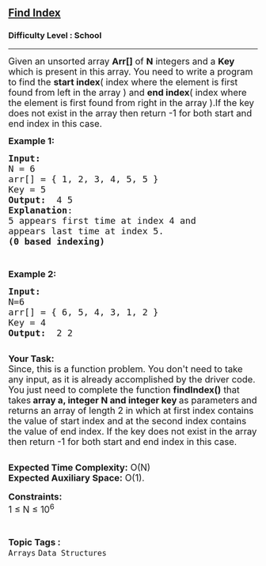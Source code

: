 <h2><a href="https://practice.geeksforgeeks.org/problems/find-index4752/1?page=1&difficulty[]=-2&sortBy=difficulty">Find Index</a></h2><h3>Difficulty Level : School</h3><hr><div class="problems_problem_content__Xm_eO"><p><span style="font-size:18px">Given an unsorted array <strong>Arr[]</strong> of <strong>N</strong> integers and a <strong>Key</strong> which is present in this array. You need to write a program to find the <strong>start index</strong>( index where the element is first found from left in the array ) and <strong>end index</strong>( index where the element is first found from right in the array ).If the key does not exist in the array then return -1&nbsp;for both start and end index in this case.</span></p>

<p><span style="font-size:18px"><strong>Example 1:</strong></span></p>

<pre><span style="font-size:18px"><strong>Input:</strong>
N = 6
arr[] = { 1, 2, 3, 4, 5, 5 }
Key = 5
<strong>Output:</strong>  4 5
<strong>Explanation</strong>:
5 appears first time at index 4 and
appears last time at index 5.
<strong>(0 based indexing)</strong>
</span></pre>

<p>&nbsp;</p>

<p><span style="font-size:18px"><strong>Example 2:</strong></span></p>

<pre><span style="font-size:18px"><strong>Input:
</strong>N=6
arr[] = { 6, 5, 4, 3, 1, 2 }
Key = 4
<strong>Output:</strong>  2 2 
</span></pre>

<p><br>
<span style="font-size:18px"><strong>Your Task:</strong><br>
Since, this is a function problem. You don't need to take any input, as it is already accomplished by the driver code. You just need to complete the function <strong>findIndex()</strong> that takes<strong> array a, integer N&nbsp;and integer key&nbsp;</strong>as parameters<strong>&nbsp;</strong>and returns an array of length 2 in which at first index contains the value of start index and at the second index contains the value of end index. If the key does not exist in the array then return -1&nbsp;for both start and end index in this case.</span></p>

<p><br>
<span style="font-size:18px"><strong>Expected Time Complexity:</strong> O(N)<br>
<strong>Expected Auxiliary Space:</strong> O(1).</span><br>
<br>
<span style="font-size:18px"><strong>Constraints:</strong><br>
1 ≤ N ≤ 10<sup>6</sup></span></p>
</div><br><p><span style=font-size:18px><strong>Topic Tags : </strong><br><code>Arrays</code>&nbsp;<code>Data Structures</code>&nbsp;